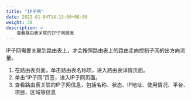 ```yaml
---
title: "IP子网"
date: 2022-01-04T14:15:00+08:00
weight: 30
description: >
    查看路由表关联的IP子网信息
---
```


IP子网需要关联到路由表上，才会按照路由表上的路由走向控制子网的出方向流量。


1. 在路由表页面，单击路由表名称项，进入路由表详情页面。
2. 单击“IP子网”页签，进入IP子网页面。
3. 查看路由表关联的IP子网信息，包括名称、状态、IP地址、使用情况、平台、项目、区域等信息